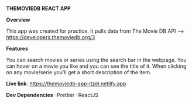 **THEMOVIEDB REACT APP**

**Overview**

This app was created for practice, it pulls data from The Movie DB API --> https://developers.themoviedb.org/3

**Features**

You can search movies or series using the search bar in the webpage.
You can hover on a movie you like and you can see the title of it.
When clicking on any movie/serie you'll get a short description of the item.

**Live link**: https://themoviedb-app-itzel.netlify.app

**Dev Dependencies**
-Prettier
-ReactJS
